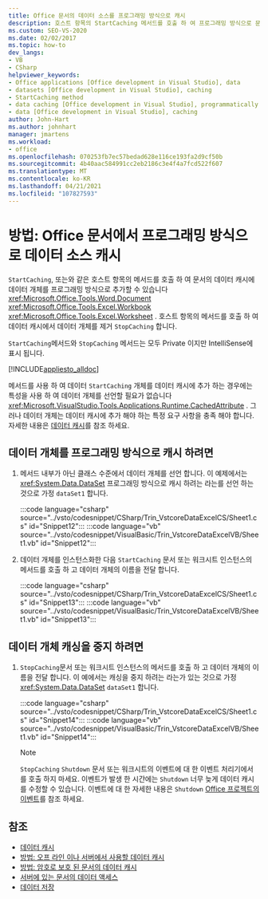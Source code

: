 ```yaml
---
title: Office 문서의 데이터 소스를 프로그래밍 방식으로 캐시
description: 호스트 항목의 StartCaching 메서드를 호출 하 여 프로그래밍 방식으로 문서의 데이터 캐시에 데이터 개체를 추가 하는 방법에 대해 알아봅니다.
ms.custom: SEO-VS-2020
ms.date: 02/02/2017
ms.topic: how-to
dev_langs:
- VB
- CSharp
helpviewer_keywords:
- Office applications [Office development in Visual Studio], data
- datasets [Office development in Visual Studio], caching
- StartCaching method
- data caching [Office development in Visual Studio], programmatically
- data [Office development in Visual Studio], caching
author: John-Hart
ms.author: johnhart
manager: jmartens
ms.workload:
- office
ms.openlocfilehash: 070253fb7ec57bedad628e116ce193fa2d9cf50b
ms.sourcegitcommit: 4b40aac584991cc2eb2186c3e4f4a7fcd522f607
ms.translationtype: MT
ms.contentlocale: ko-KR
ms.lasthandoff: 04/21/2021
ms.locfileid: "107827593"
---
```

# <a name="how-to-programmatically-cache-a-data-source-in-an-office-document"></a>방법: Office 문서에서 프로그래밍 방식으로 데이터 소스 캐시
  `StartCaching`, 또는와 같은 호스트 항목의 메서드를 호출 하 여 문서의 데이터 캐시에 데이터 개체를 프로그래밍 방식으로 추가할 수 있습니다 <xref:Microsoft.Office.Tools.Word.Document> <xref:Microsoft.Office.Tools.Excel.Workbook> <xref:Microsoft.Office.Tools.Excel.Worksheet> . 호스트 항목의 메서드를 호출 하 여 데이터 캐시에서 데이터 개체를 제거 `StopCaching` 합니다.

 `StartCaching`메서드와 `StopCaching` 메서드는 모두 Private 이지만 IntelliSense에 표시 됩니다.

 [!INCLUDE[appliesto_alldoc](../vsto/includes/appliesto-alldoc-md.md)]

 메서드를 사용 하 여 데이터 `StartCaching` 개체를 데이터 캐시에 추가 하는 경우에는 특성을 사용 하 여 데이터 개체를 선언할 필요가 없습니다 <xref:Microsoft.VisualStudio.Tools.Applications.Runtime.CachedAttribute> . 그러나 데이터 개체는 데이터 캐시에 추가 해야 하는 특정 요구 사항을 충족 해야 합니다. 자세한 내용은 [데이터 캐시](../vsto/caching-data.md)를 참조 하세요.

## <a name="to-programmatically-cache-a-data-object"></a>데이터 개체를 프로그래밍 방식으로 캐시 하려면

1. 메서드 내부가 아닌 클래스 수준에서 데이터 개체를 선언 합니다. 이 예제에서는 <xref:System.Data.DataSet> 프로그래밍 방식으로 캐시 하려는 라는를 선언 하는 것으로 가정 `dataSet1` 합니다.

     :::code language="csharp" source="../vsto/codesnippet/CSharp/Trin_VstcoreDataExcelCS/Sheet1.cs" id="Snippet12":::
     :::code language="vb" source="../vsto/codesnippet/VisualBasic/Trin_VstcoreDataExcelVB/Sheet1.vb" id="Snippet12":::

2. 데이터 개체를 인스턴스화한 다음 `StartCaching` 문서 또는 워크시트 인스턴스의 메서드를 호출 하 고 데이터 개체의 이름을 전달 합니다.

     :::code language="csharp" source="../vsto/codesnippet/CSharp/Trin_VstcoreDataExcelCS/Sheet1.cs" id="Snippet13":::
     :::code language="vb" source="../vsto/codesnippet/VisualBasic/Trin_VstcoreDataExcelVB/Sheet1.vb" id="Snippet13":::

## <a name="to-stop-caching-a-data-object"></a>데이터 개체 캐싱을 중지 하려면

1. `StopCaching`문서 또는 워크시트 인스턴스의 메서드를 호출 하 고 데이터 개체의 이름을 전달 합니다. 이 예에서는 캐싱을 중지 하려는 라는가 있는 것으로 가정 <xref:System.Data.DataSet> `dataSet1` 합니다.

     :::code language="csharp" source="../vsto/codesnippet/CSharp/Trin_VstcoreDataExcelCS/Sheet1.cs" id="Snippet14":::
     :::code language="vb" source="../vsto/codesnippet/VisualBasic/Trin_VstcoreDataExcelVB/Sheet1.vb" id="Snippet14":::

    > [!NOTE]
    > `StopCaching` `Shutdown` 문서 또는 워크시트의 이벤트에 대 한 이벤트 처리기에서를 호출 하지 마세요. 이벤트가 발생 한 시간에는 `Shutdown` 너무 늦게 데이터 캐시를 수정할 수 있습니다. 이벤트에 대 한 자세한 내용은 `Shutdown` [Office 프로젝트의 이벤트](../vsto/events-in-office-projects.md)를 참조 하세요.

## <a name="see-also"></a>참조

- [데이터 캐시](../vsto/caching-data.md)
- [방법: 오프 라인 이나 서버에서 사용할 데이터 캐시](../vsto/how-to-cache-data-for-use-offline-or-on-a-server.md)
- [방법: 암호로 보호 된 문서의 데이터 캐시](../vsto/how-to-cache-data-in-a-password-protected-document.md)
- [서버에 있는 문서의 데이터 액세스](../vsto/accessing-data-in-documents-on-the-server.md)
- [데이터 저장](../data-tools/save-data-back-to-the-database.md)
